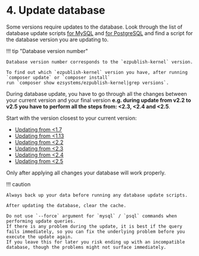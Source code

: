# 4. Update database

Some versions require updates to the database. Look through the list of database update scripts
[for MySQL](https://github.com/ezsystems/ezpublish-kernel/tree/v7.5.5/data/update/mysql)
and [for PostgreSQL](https://github.com/ezsystems/ezpublish-kernel/tree/v7.5.5/data/update/postgres)
and find a script for the database version you are updating to.

!!! tip "Database version number"

    Database version number corresponds to the `ezpublish-kernel` version.

    To find out which `ezpublish-kernel` version you have, after running `composer update` or `composer install`
    run `composer show ezsystems/ezpublish-kernel|grep versions`.

During database update, you have to go through all the changes between your current version and your final version
**e.g. during update from v2.2 to v2.5 you have to perform all the steps from: <2.3, <2.4 and <2.5**.

Start with the version closest to your current version:

- [Updating from <1.7](4_update_1.7.md)
- [Updating from <1.13](4_update_1.13.md)
- [Updating from <2.2](4_update_2.2.md)
- [Updating from <2.3](4_update_2.3.md)
- [Updating from <2.4](4_update_2.4.md)
- [Updating from <2.5](4_update_2.5.md)

Only after applying all changes your database will work properly.

!!! caution

    Always back up your data before running any database update scripts.

    After updating the database, clear the cache.
    
    Do not use `--force` argument for `mysql` / `psql` commands when performing update queries.
    If there is any problem during the update, it is best if the query fails immediately, so you can fix the underlying problem before you execute the update again.
    If you leave this for later you risk ending up with an incompatible database, though the problems might not surface immediately.

